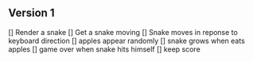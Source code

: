 ## Version 1
[] Render a snake
[] Get a snake moving
[] Snake moves in reponse to keyboard direction
[] apples appear randomly
[] snake grows when eats apples
[] game over when snake hits himself
[] keep score
